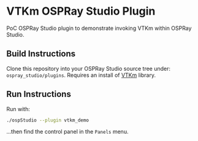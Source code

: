 # VTKm OSPRay Studio Plugin
PoC OSPRay Studio plugin to demonstrate invoking VTKm within OSPRay Studio.

## Build Instructions

Clone this repository into your OSPRay Studio source tree under: ```ospray_studio/plugins```.
Requires an install of [VTKm](https://gitlab.kitware.com/vtk/vtk-m) library.

## Run Instructions

Run with:

```bash
./ospStudio --plugin vtkm_demo
```

...then find the control panel in the ```Panels``` menu.

